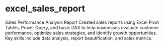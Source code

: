 # excel_sales_report
Sales Performance Analysis Report Created sales reports using Excel Pivot Tables, Power Query, and basic DAX to help businesses evaluate customer performance, optimize sales strategies, and identify growth opportunities. Key skills include data analysis, report beautification, and sales metrics.
